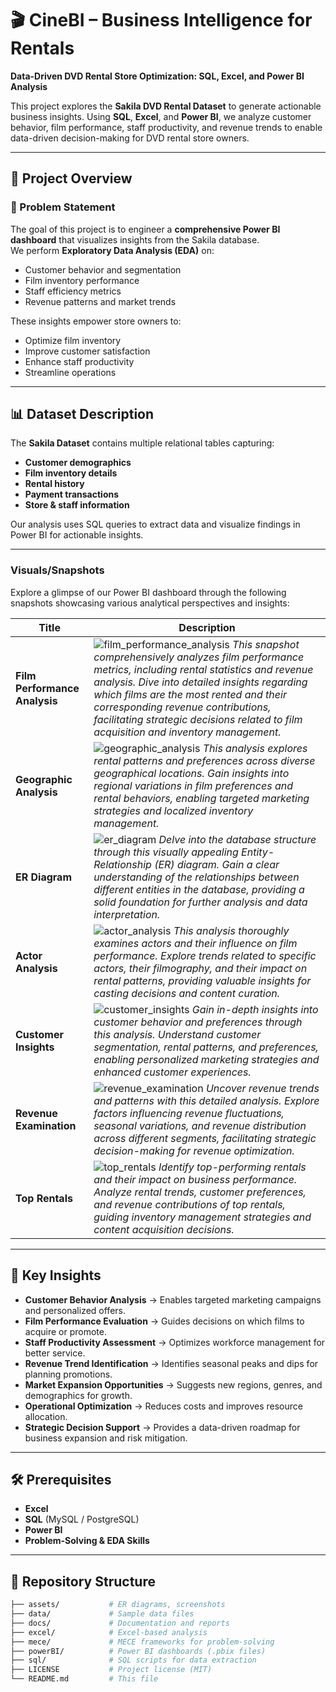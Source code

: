 # 🎬 CineBI – Business Intelligence for Rentals

**Data-Driven DVD Rental Store Optimization: SQL, Excel, and Power BI Analysis**  

This project explores the **Sakila DVD Rental Dataset** to generate actionable business insights. Using **SQL**, **Excel**, and **Power BI**, we analyze customer behavior, film performance, staff productivity, and revenue trends to enable data-driven decision-making for DVD rental store owners.  

---

## 📌 Project Overview  

### 🎯 Problem Statement  
The goal of this project is to engineer a **comprehensive Power BI dashboard** that visualizes insights from the Sakila database.  
We perform **Exploratory Data Analysis (EDA)** on:  
- Customer behavior and segmentation  
- Film inventory performance  
- Staff efficiency metrics  
- Revenue patterns and market trends  

These insights empower store owners to:  
- Optimize film inventory  
- Improve customer satisfaction  
- Enhance staff productivity  
- Streamline operations  

---

## 📊 Dataset Description  
The **Sakila Dataset** contains multiple relational tables capturing:  
- **Customer demographics**  
- **Film inventory details**  
- **Rental history**  
- **Payment transactions**  
- **Store & staff information**  

Our analysis uses SQL queries to extract data and visualize findings in Power BI for actionable insights.  

---

### Visuals/Snapshots

Explore a glimpse of our Power BI dashboard through the following snapshots showcasing various analytical perspectives and insights:

| Title | Description |
| --- | --- |
| **Film Performance Analysis** |  ![film_performance_analysis](https://github.com/virajbhutada/PowerBI-Projects/assets/143819712/63475f2c-46e8-4a98-a394-c9f167382955) *This snapshot comprehensively analyzes film performance metrics, including rental statistics and revenue analysis. Dive into detailed insights regarding which films are the most rented and their corresponding revenue contributions, facilitating strategic decisions related to film acquisition and inventory management.*|
| **Geographic Analysis** | ![geographic_analysis](https://github.com/virajbhutada/PowerBI-Projects/assets/143819712/85a325e5-4b32-48ab-9c74-31427dd16a66)  *This analysis explores rental patterns and preferences across diverse geographical locations. Gain insights into regional variations in film preferences and rental behaviors, enabling targeted marketing strategies and localized inventory management.*|
| **ER Diagram** | ![er_diagram](https://github.com/virajbhutada/PowerBI-Projects/assets/143819712/8bd40000-274b-43d7-aa04-94edc5129e34) *Delve into the database structure through this visually appealing Entity-Relationship (ER) diagram. Gain a clear understanding of the relationships between different entities in the database, providing a solid foundation for further analysis and data interpretation.* |
| **Actor Analysis** | ![actor_analysis](https://github.com/virajbhutada/PowerBI-Projects/assets/143819712/33d06d56-dd5e-45cc-af1b-56d87efa3fbd)  *This analysis thoroughly examines actors and their influence on film performance. Explore trends related to specific actors, their filmography, and their impact on rental patterns, providing valuable insights for casting decisions and content curation.*|
| **Customer Insights** | ![customer_insights](https://github.com/virajbhutada/PowerBI-Projects/assets/143819712/05b350e2-1d1f-4d7c-b117-6868e2ea8209) *Gain in-depth insights into customer behavior and preferences through this analysis. Understand customer segmentation, rental patterns, and preferences, enabling personalized marketing strategies and enhanced customer experiences.*|
| **Revenue Examination** | ![revenue_examination](https://github.com/virajbhutada/PowerBI-Projects/assets/143819712/570556e5-7b75-4b12-917f-1c73e729600d) *Uncover revenue trends and patterns with this detailed analysis. Explore factors influencing revenue fluctuations, seasonal variations, and revenue distribution across different segments, facilitating strategic decision-making for revenue optimization.*|
| **Top Rentals** | ![top_rentals](https://github.com/virajbhutada/PowerBI-Projects/assets/143819712/283d0642-a564-4663-8e74-78284e7b259f)  *Identify top-performing rentals and their impact on business performance. Analyze rental trends, customer preferences, and revenue contributions of top rentals, guiding inventory management strategies and content acquisition decisions.*|

---

## 🧠 Key Insights  

- **Customer Behavior Analysis** → Enables targeted marketing campaigns and personalized offers.  
- **Film Performance Evaluation** → Guides decisions on which films to acquire or promote.  
- **Staff Productivity Assessment** → Optimizes workforce management for better service.  
- **Revenue Trend Identification** → Identifies seasonal peaks and dips for planning promotions.  
- **Market Expansion Opportunities** → Suggests new regions, genres, and demographics for growth.  
- **Operational Optimization** → Reduces costs and improves resource allocation.  
- **Strategic Decision Support** → Provides a data-driven roadmap for business expansion and risk mitigation.  

---

## 🛠️ Prerequisites  

- **Excel**  
- **SQL** (MySQL / PostgreSQL)  
- **Power BI**  
- **Problem-Solving & EDA Skills**  

---

## 📂 Repository Structure  

```bash
├── assets/           # ER diagrams, screenshots
├── data/             # Sample data files
├── docs/             # Documentation and reports
├── excel/            # Excel-based analysis
├── mece/             # MECE frameworks for problem-solving
├── powerBI/          # Power BI dashboards (.pbix files)
├── sql/              # SQL scripts for data extraction
├── LICENSE           # Project license (MIT)
└── README.md         # This file


